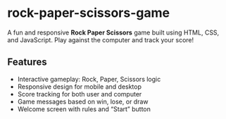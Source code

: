 # rock-paper-scissors-game
A fun and responsive **Rock Paper Scissors** game built using HTML, CSS, and JavaScript. Play against the computer and track your score!

## Features
- Interactive gameplay: Rock, Paper, Scissors logic
- Responsive design for mobile and desktop
- Score tracking for both user and computer
- Game messages based on win, lose, or draw
- Welcome screen with rules and “Start” button
